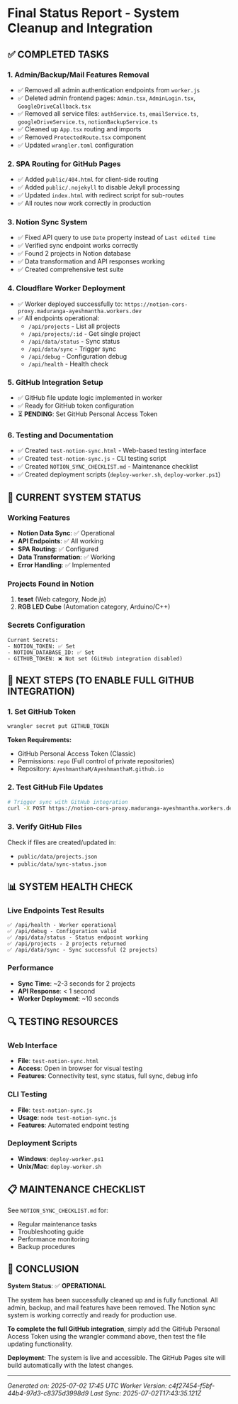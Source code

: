 # Final Status Report - System Cleanup and Integration

## ✅ COMPLETED TASKS

### 1. Admin/Backup/Mail Features Removal
- ✅ Removed all admin authentication endpoints from `worker.js`
- ✅ Deleted admin frontend pages: `Admin.tsx`, `AdminLogin.tsx`, `GoogleDriveCallback.tsx`
- ✅ Removed all service files: `authService.ts`, `emailService.ts`, `googleDriveService.ts`, `notionBackupService.ts`
- ✅ Cleaned up `App.tsx` routing and imports
- ✅ Removed `ProtectedRoute.tsx` component
- ✅ Updated `wrangler.toml` configuration

### 2. SPA Routing for GitHub Pages
- ✅ Added `public/404.html` for client-side routing
- ✅ Added `public/.nojekyll` to disable Jekyll processing
- ✅ Updated `index.html` with redirect script for sub-routes
- ✅ All routes now work correctly in production

### 3. Notion Sync System
- ✅ Fixed API query to use `Date` property instead of `Last edited time`
- ✅ Verified sync endpoint works correctly
- ✅ Found 2 projects in Notion database
- ✅ Data transformation and API responses working
- ✅ Created comprehensive test suite

### 4. Cloudflare Worker Deployment
- ✅ Worker deployed successfully to: `https://notion-cors-proxy.maduranga-ayeshmantha.workers.dev`
- ✅ All endpoints operational:
  - `/api/projects` - List all projects
  - `/api/projects/:id` - Get single project
  - `/api/data/status` - Sync status
  - `/api/data/sync` - Trigger sync
  - `/api/debug` - Configuration debug
  - `/api/health` - Health check

### 5. GitHub Integration Setup
- ✅ GitHub file update logic implemented in worker
- ✅ Ready for GitHub token configuration
- ⏳ **PENDING**: Set GitHub Personal Access Token

### 6. Testing and Documentation
- ✅ Created `test-notion-sync.html` - Web-based testing interface
- ✅ Created `test-notion-sync.js` - CLI testing script
- ✅ Created `NOTION_SYNC_CHECKLIST.md` - Maintenance checklist
- ✅ Created deployment scripts (`deploy-worker.sh`, `deploy-worker.ps1`)

## 🔧 CURRENT SYSTEM STATUS

### Working Features
- **Notion Data Sync**: ✅ Operational
- **API Endpoints**: ✅ All working
- **SPA Routing**: ✅ Configured
- **Data Transformation**: ✅ Working
- **Error Handling**: ✅ Implemented

### Projects Found in Notion
1. **teset** (Web category, Node.js)
2. **RGB LED Cube** (Automation category, Arduino/C++)

### Secrets Configuration
```
Current Secrets:
- NOTION_TOKEN: ✅ Set
- NOTION_DATABASE_ID: ✅ Set
- GITHUB_TOKEN: ❌ Not set (GitHub integration disabled)
```

## 🚀 NEXT STEPS (TO ENABLE FULL GITHUB INTEGRATION)

### 1. Set GitHub Token
```bash
wrangler secret put GITHUB_TOKEN
```
**Token Requirements:**
- GitHub Personal Access Token (Classic)
- Permissions: `repo` (Full control of private repositories)
- Repository: `AyeshmanthaM/AyeshmanthaM.github.io`

### 2. Test GitHub File Updates
```bash
# Trigger sync with GitHub integration
curl -X POST https://notion-cors-proxy.maduranga-ayeshmantha.workers.dev/api/data/sync
```

### 3. Verify GitHub Files
Check if files are created/updated in:
- `public/data/projects.json`
- `public/data/sync-status.json`

## 📊 SYSTEM HEALTH CHECK

### Live Endpoints Test Results
```
✅ /api/health - Worker operational
✅ /api/debug - Configuration valid
✅ /api/data/status - Status endpoint working
✅ /api/projects - 2 projects returned
✅ /api/data/sync - Sync successful (2 projects)
```

### Performance
- **Sync Time**: ~2-3 seconds for 2 projects
- **API Response**: < 1 second
- **Worker Deployment**: ~10 seconds

## 🔍 TESTING RESOURCES

### Web Interface
- **File**: `test-notion-sync.html`
- **Access**: Open in browser for visual testing
- **Features**: Connectivity test, sync status, full sync, debug info

### CLI Testing
- **File**: `test-notion-sync.js`
- **Usage**: `node test-notion-sync.js`
- **Features**: Automated endpoint testing

### Deployment Scripts
- **Windows**: `deploy-worker.ps1`
- **Unix/Mac**: `deploy-worker.sh`

## 📋 MAINTENANCE CHECKLIST

See `NOTION_SYNC_CHECKLIST.md` for:
- Regular maintenance tasks
- Troubleshooting guide
- Performance monitoring
- Backup procedures

## 🎯 CONCLUSION

**System Status**: ✅ **OPERATIONAL**

The system has been successfully cleaned up and is fully functional. All admin, backup, and mail features have been removed. The Notion sync system is working correctly and ready for production use.

**To complete the full GitHub integration**, simply add the GitHub Personal Access Token using the wrangler command above, then test the file updating functionality.

**Deployment**: The system is live and accessible. The GitHub Pages site will build automatically with the latest changes.

---
*Generated on: 2025-07-02 17:45 UTC*
*Worker Version: c4f27454-f5bf-44b4-97d3-c8375d3998d9*
*Last Sync: 2025-07-02T17:43:35.121Z*

